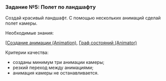 ### Задание №5: Полет по ландшафту

Создай красивый ландшафт. С помощью нескольких анимаций сделай полет камеры.

Необходимые знания:

[[Создание анимации (Animation)](https://github.com/UniumGames/Lessons/blob/master/15/README.md#%D0%A1%D0%BE%D0%B7%D0%B4%D0%B0%D0%BD%D0%B8%D0%B5-%D0%B0%D0%BD%D0%B8%D0%BC%D0%B0%D1%86%D0%B8%D0%B8-animation), [Граф состояний (Animator)](https://github.com/UniumGames/Lessons/blob/master/15/README.md#%D0%93%D1%80%D0%B0%D1%84-%D1%81%D0%BE%D1%81%D1%82%D0%BE%D1%8F%D0%BD%D0%B8%D0%B9-animator)

Критерии качества:

- созданы минимум три анимации камеры;
- резкий переход между анимациями;
- анимация камеры не останавливается.